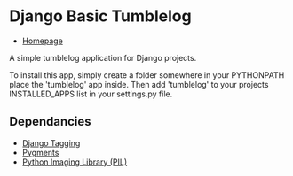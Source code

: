 Django Basic Tumblelog
================================================

- [Homepage](http://code.google.com/p/django-basic-tumblelog/)

A simple tumblelog application for Django projects.

To install this app, simply create a folder somewhere in your PYTHONPATH place the 'tumblelog' app inside. Then add 'tumblelog' to your projects INSTALLED_APPS list in your settings.py file.

Dependancies
------------

- [Django Tagging](http://code.google.com/p/django-tagging)
- [Pygments](http://pygments.org/)
- [Python Imaging Library (PIL)](http://www.pythonware.com/products/pil/)
